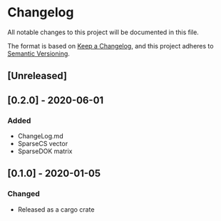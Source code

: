# Changelog
All notable changes to this project will be documented in this file.

The format is based on [Keep a Changelog](https://keepachangelog.com/en/1.0.0/),
and this project adheres to [Semantic Versioning](https://semver.org/spec/v2.0.0.html).

## [Unreleased]

## [0.2.0] - 2020-06-01
### Added
- ChangeLog.md
- SparseCS vector
- SparseDOK matrix

## [0.1.0] - 2020-01-05
### Changed
- Released as a cargo crate